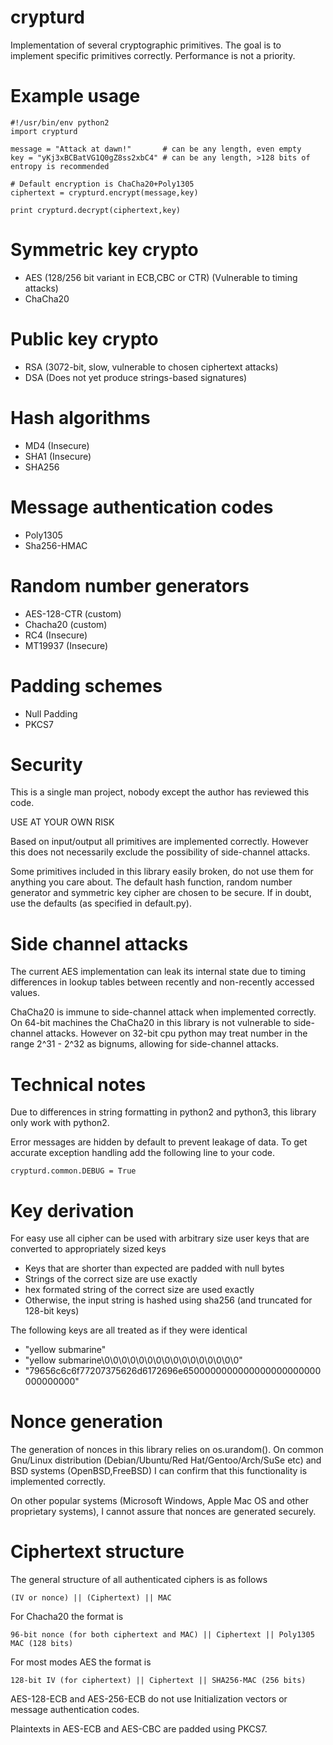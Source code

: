 # crypturd

Implementation of several cryptographic primitives. The goal is to
implement specific primitives correctly. Performance is not a priority.

# Example usage

    #!/usr/bin/env python2
    import crypturd

    message = "Attack at dawn!"       # can be any length, even empty
    key = "yKj3xBCBatVG1Q0gZ8ss2xbC4" # can be any length, >128 bits of entropy is recommended

    # Default encryption is ChaCha20+Poly1305
    ciphertext = crypturd.encrypt(message,key)

    print crypturd.decrypt(ciphertext,key)


# Symmetric key crypto

- AES (128/256 bit variant in ECB,CBC or CTR) (Vulnerable to timing attacks)
- ChaCha20

# Public key crypto

- RSA (3072-bit, slow, vulnerable to chosen ciphertext attacks)
- DSA (Does not yet produce strings-based signatures)

# Hash algorithms

- MD4 (Insecure)
- SHA1 (Insecure)
- SHA256

# Message authentication codes

- Poly1305
- Sha256-HMAC

# Random number generators

- AES-128-CTR (custom)
- Chacha20 (custom)
- RC4 (Insecure)
- MT19937 (Insecure)

# Padding schemes

- Null Padding
- PKCS7

# Security

This is a single man project, nobody except the author has reviewed
this code.

USE AT YOUR OWN RISK

Based on input/output all primitives are implemented correctly.
However this does not necessarily exclude the possibility of
side-channel attacks.

Some primitives included in this library easily broken, do not use
them for anything you care about. The default hash function, random
number generator and symmetric key cipher are chosen to be secure. If
in doubt, use the defaults (as specified in default.py).

# Side channel attacks

The current AES implementation can leak its internal state due to
timing differences in lookup tables between recently and non-recently
accessed values.

ChaCha20 is immune to side-channel attack when implemented correctly.
On 64-bit machines the ChaCha20 in this library is not vulnerable to
side-channel attacks. However on 32-bit cpu python may treat number
in the range 2^31 - 2^32 as bignums, allowing for side-channel attacks.

# Technical notes

Due to differences in string formatting in python2 and python3, this
library only work with python2.

Error messages are hidden by default to prevent leakage of data. To
get accurate exception handling add the following line to your code.

    crypturd.common.DEBUG = True

# Key derivation

For easy use all cipher can be used with arbitrary size user keys that
are converted to appropriately sized keys

- Keys that are shorter than expected are padded with null bytes
- Strings of the correct size are use exactly
- hex formated string of the correct size are used exactly
- Otherwise, the input string is hashed using sha256 (and truncated for 128-bit keys)

The following keys are all treated as if they were identical

- "yellow submarine"
- "yellow submarine\0\0\0\0\0\0\0\0\0\0\0\0\0\0\0\0"
- "79656c6c6f77207375626d6172696e6500000000000000000000000000000000"

# Nonce generation

The generation of nonces in this library relies on os.urandom(). On
common Gnu/Linux distribution (Debian/Ubuntu/Red Hat/Gentoo/Arch/SuSe
etc) and BSD systems (OpenBSD,FreeBSD) I can confirm that this
functionality is implemented correctly.

On other popular systems (Microsoft Windows, Apple Mac OS and other
proprietary systems), I cannot assure that nonces are generated
securely.

# Ciphertext structure

The general structure of all authenticated ciphers is as follows

    (IV or nonce) || (Ciphertext) || MAC

For Chacha20 the format is

    96-bit nonce (for both ciphertext and MAC) || Ciphertext || Poly1305 MAC (128 bits)

For most modes AES the format is

    128-bit IV (for ciphertext) || Ciphertext || SHA256-MAC (256 bits)

AES-128-ECB and AES-256-ECB do not use Initialization vectors or
message authentication codes.

Plaintexts in AES-ECB and AES-CBC are padded using PKCS7.

